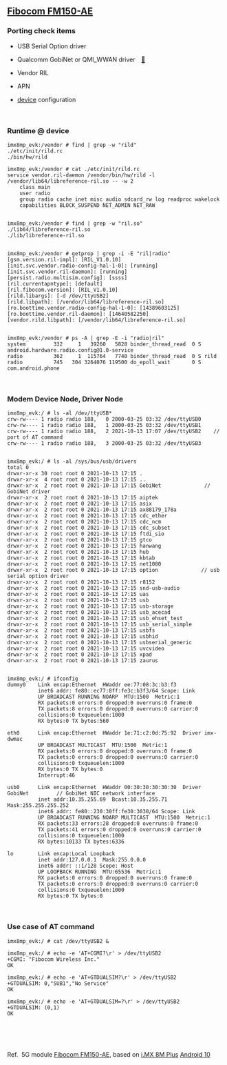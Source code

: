 
## [Fibocom FM150-AE](https://www.fibocom.com/en/products/5G-FM150-AE.html)

### Porting check items

- USB Serial Option driver

- Qualcomm GobiNet or QMI_WWAN driver&emsp;[🔗](https://blog.csdn.net/qlexcel/article/details/117150901)

- Vendor RIL

- APN

- [device](https://cs.android.com/android/platform/superproject/+/android-10.0.0_r41:device/) configuration

</br>

### Runtime @ device

```console
imx8mp_evk:/vendor # find | grep -w "rild"
./etc/init/rild.rc
./bin/hw/rild

imx8mp_evk:/vendor # cat ./etc/init/rild.rc
service vendor.ril-daemon /vendor/bin/hw/rild -l /vendor/lib64/libreference-ril.so -- -w 2
    class main
    user radio
    group radio cache inet misc audio sdcard_rw log readproc wakelock
    capabilities BLOCK_SUSPEND NET_ADMIN NET_RAW


imx8mp_evk:/vendor # find | grep -w "ril.so"
./lib64/libreference-ril.so
./lib/libreference-ril.so


imx8mp_evk:/vendor # getprop | grep -i -E "ril|radio"
[gsm.version.ril-impl]: [RIL_V1.0.10]
[init.svc.vendor.radio-config-hal-1-0]: [running]
[init.svc.vendor.ril-daemon]: [running]
[persist.radio.multisim.config]: [ssss]
[ril.currentapntype]: [default]
[ril.fibocom.version]: [RIL_V1.0.10]
[rild.libargs]: [-d /dev/ttyUSB2]
[rild.libpath]: [/vendor/lib64/libreference-ril.so]
[ro.boottime.vendor.radio-config-hal-1-0]: [14389603125]
[ro.boottime.vendor.ril-daemon]: [14640582250]
[vendor.rild.libpath]: [/vendor/lib64/libreference-ril.so]


imx8mp_evk:/vendor # ps -A | grep -E -i "radio|ril"
system         332     1   39260   5828 binder_thread_read  0 S android.hardware.radio.config@1.0-service
radio          362     1  115764   7740 binder_thread_read  0 S rild
radio          745   304 3264076 119500 do_epoll_wait       0 S com.android.phone

```


<br>


### Modem Device Node, Driver Node

```console
imx8mp_evk:/ # ls -al /dev/ttyUSB*
crw-rw---- 1 radio radio 188,   0 2000-03-25 03:32 /dev/ttyUSB0
crw-rw---- 1 radio radio 188,   1 2000-03-25 03:32 /dev/ttyUSB1
crw-rw---- 1 radio radio 188,   2 2021-10-13 17:07 /dev/ttyUSB2    // port of AT command
crw-rw---- 1 radio radio 188,   3 2000-03-25 03:32 /dev/ttyUSB3


imx8mp_evk:/ # ls -al /sys/bus/usb/drivers
total 0
drwxr-xr-x 30 root root 0 2021-10-13 17:15 .
drwxr-xr-x  4 root root 0 2021-10-13 17:15 ..
drwxr-xr-x  2 root root 0 2021-10-13 17:15 GobiNet              // GobiNet driver
drwxr-xr-x  2 root root 0 2021-10-13 17:15 aiptek
drwxr-xr-x  2 root root 0 2021-10-13 17:15 asix
drwxr-xr-x  2 root root 0 2021-10-13 17:15 ax88179_178a
drwxr-xr-x  2 root root 0 2021-10-13 17:15 cdc_ether
drwxr-xr-x  2 root root 0 2021-10-13 17:15 cdc_ncm
drwxr-xr-x  2 root root 0 2021-10-13 17:15 cdc_subset
drwxr-xr-x  2 root root 0 2021-10-13 17:15 ftdi_sio
drwxr-xr-x  2 root root 0 2021-10-13 17:15 gtco
drwxr-xr-x  2 root root 0 2021-10-13 17:15 hanwang
drwxr-xr-x  2 root root 0 2021-10-13 17:15 hub
drwxr-xr-x  2 root root 0 2021-10-13 17:15 kbtab
drwxr-xr-x  2 root root 0 2021-10-13 17:15 net1080
drwxr-xr-x  2 root root 0 2021-10-13 17:15 option              // usb serial option driver
drwxr-xr-x  2 root root 0 2021-10-13 17:15 r8152
drwxr-xr-x  2 root root 0 2021-10-13 17:15 snd-usb-audio
drwxr-xr-x  2 root root 0 2021-10-13 17:15 uas
drwxr-xr-x  2 root root 0 2021-10-13 17:15 usb
drwxr-xr-x  2 root root 0 2021-10-13 17:15 usb-storage
drwxr-xr-x  2 root root 0 2021-10-13 17:15 usb_acecad
drwxr-xr-x  2 root root 0 2021-10-13 17:15 usb_ehset_test
drwxr-xr-x  2 root root 0 2021-10-13 17:15 usb_serial_simple
drwxr-xr-x  2 root root 0 2021-10-13 17:15 usbfs
drwxr-xr-x  2 root root 0 2021-10-13 17:15 usbhid
drwxr-xr-x  2 root root 0 2021-10-13 17:15 usbserial_generic
drwxr-xr-x  2 root root 0 2021-10-13 17:15 uvcvideo
drwxr-xr-x  2 root root 0 2021-10-13 17:15 xpad
drwxr-xr-x  2 root root 0 2021-10-13 17:15 zaurus


imx8mp_evk:/ # ifconfig
dummy0    Link encap:Ethernet  HWaddr ee:77:08:3c:b3:f3
          inet6 addr: fe80::ec77:8ff:fe3c:b3f3/64 Scope: Link
          UP BROADCAST RUNNING NOARP  MTU:1500  Metric:1
          RX packets:0 errors:0 dropped:0 overruns:0 frame:0
          TX packets:8 errors:0 dropped:0 overruns:0 carrier:0
          collisions:0 txqueuelen:1000
          RX bytes:0 TX bytes:560

eth0      Link encap:Ethernet  HWaddr 1e:71:c2:0d:75:92  Driver imx-dwmac
          UP BROADCAST MULTICAST  MTU:1500  Metric:1
          RX packets:0 errors:0 dropped:0 overruns:0 frame:0
          TX packets:0 errors:0 dropped:0 overruns:0 carrier:0
          collisions:0 txqueuelen:1000
          RX bytes:0 TX bytes:0
          Interrupt:46

usb0      Link encap:Ethernet  HWaddr 00:30:30:30:30:30  Driver GobiNet         // GobiNet NIC network interface
          inet addr:10.35.255.69  Bcast:10.35.255.71  Mask:255.255.255.252
          inet6 addr: fe80::230:30ff:fe30:3030/64 Scope: Link
          UP BROADCAST RUNNING NOARP MULTICAST  MTU:1500  Metric:1
          RX packets:33 errors:28 dropped:0 overruns:0 frame:0
          TX packets:41 errors:0 dropped:0 overruns:0 carrier:0
          collisions:0 txqueuelen:1000
          RX bytes:10133 TX bytes:6336

lo        Link encap:Local Loopback
          inet addr:127.0.0.1  Mask:255.0.0.0
          inet6 addr: ::1/128 Scope: Host
          UP LOOPBACK RUNNING  MTU:65536  Metric:1
          RX packets:0 errors:0 dropped:0 overruns:0 frame:0
          TX packets:0 errors:0 dropped:0 overruns:0 carrier:0
          collisions:0 txqueuelen:1000
          RX bytes:0 TX bytes:0
```



<br>

### Use case of AT command

```console
imx8mp_evk:/ # cat /dev/ttyUSB2 &

imx8mp_evk:/ # echo -e 'AT+CGMI?\r' > /dev/ttyUSB2
+CGMI: "Fibocom Wireless Inc."
OK

imx8mp_evk:/ # echo -e 'AT+GTDUALSIM?\r' > /dev/ttyUSB2
+GTDUALSIM: 0,"SUB1","No Service"
OK

imx8mp_evk:/ # echo -e 'AT+GTDUALSIM=?\r' > /dev/ttyUSB2
+GTDUALSIM: (0,1)
OK
```





<br>
<br>
<br>



Ref. &nbsp;5G module [Fibocom FM150-AE](https://www.fibocom.com/en/products/5G-FM150-AE.html), based on [i.MX 8M Plus](https://www.nxp.com/products/processors-and-microcontrollers/arm-processors/i-mx-applications-processors/i-mx-8-processors/i-mx-8m-plus-arm-cortex-a53-machine-learning-vision-multimedia-and-industrial-iot:IMX8MPLUS) [Android 10](https://cs.android.com/android/platform/superproject/+/android-10.0.0_r41:)

